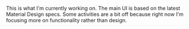 This is what I'm currently working on. The main UI is based on the latest Material Design specs. Some activities are a bit off because right now I'm focusing more on functionality rather than design.

